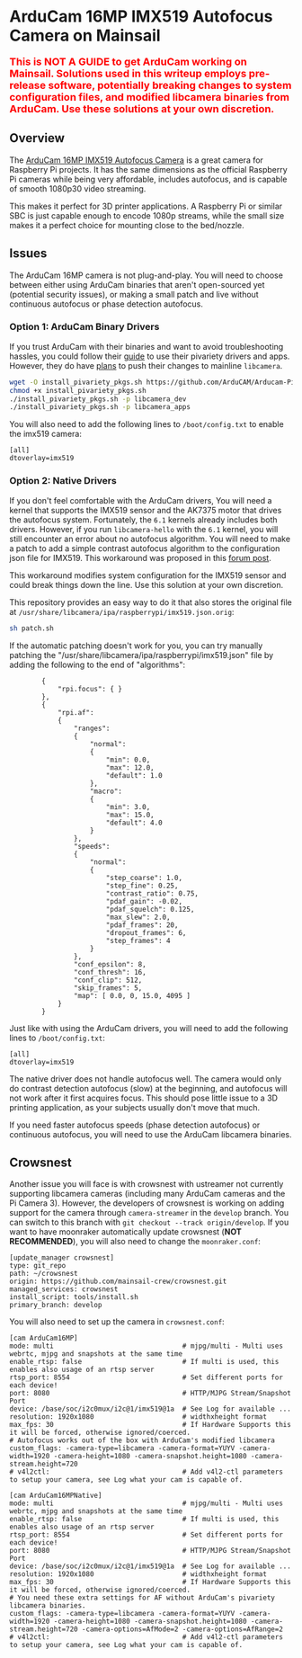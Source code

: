 # ArduCam 16MP IMX519 Autofocus Camera on Mainsail

<b style="color: red; font-size: large;">This is NOT A GUIDE to get ArduCam working on Mainsail. Solutions used in this writeup employs pre-release software, potentially breaking changes to system configuration files, and modified libcamera binaries from ArduCam. Use these solutions at your own discretion. </b>

## Overview

The [ArduCam 16MP IMX519 Autofocus Camera](https://www.arducam.com/16mp-autofocus-camera-for-raspberry-pi/) is a great camera for Raspberry Pi projects. It has the same dimensions as the official Raspberry Pi cameras while being very affordable, includes autofocus, and is capable of smooth 1080p30 video streaming. 

This makes it perfect for 3D printer applications. A Raspberry Pi or similar SBC is just capable enough to encode 1080p streams, while the small size makes it a perfect choice for mounting close to the bed/nozzle. 

## Issues
The ArduCam 16MP camera is not plug-and-play. You will need to choose between either using ArduCam binaries that aren't open-sourced yet (potential security issues), or making a small patch and live without continuous autofocus or phase detection autofocus.

### Option 1: ArduCam Binary Drivers
If you trust ArduCam with their binaries and want to avoid troubleshooting hassles, you could follow their [guide](https://docs.arducam.com/Raspberry-Pi-Camera/Native-camera/Quick-Start-Guide/#imx519-cameras) to use their pivariety drivers and apps. However, they do have [plans](https://forum.arducam.com/t/install-pivariety-pkgs-sh-update-and-faq/3060/43?u=mgrl) to push their changes to mainline `libcamera`. 

```sh
wget -O install_pivariety_pkgs.sh https://github.com/ArduCAM/Arducam-Pivariety-V4L2-Driver/releases/download/install_script/install_pivariety_pkgs.sh
chmod +x install_pivariety_pkgs.sh
./install_pivariety_pkgs.sh -p libcamera_dev
./install_pivariety_pkgs.sh -p libcamera_apps
```

You will also need to add the following lines to `/boot/config.txt` to enable the imx519 camera:
```
[all]
dtoverlay=imx519
```

### Option 2: Native Drivers
If you don't feel comfortable with the ArduCam drivers, You will need a kernel that supports the IMX519 sensor and the AK7375 motor that drives the autofocus system. Fortunately, the `6.1` kernels already includes both drivers. However, if you run `libcamera-hello` with the `6.1` kernel, you will still encounter an error about no autofocus algorithm. You will need to make a patch to add a simple contrast autofocus algorithm to the configuration json file for IMX519. This workaround was proposed in this [forum post](https://forums.raspberrypi.com/viewtopic.php?t=346667).

This workaround modifies system configuration for the IMX519 sensor and could break things down the line. Use this solution at your own discretion. 

This repository provides an easy way to do it that also stores the original file at `/usr/share/libcamera/ipa/raspberrypi/imx519.json.orig`:
```sh
sh patch.sh
```

If the automatic patching doesn't work for you, you can try manually patching the "/usr/share/libcamera/ipa/raspberrypi/imx519.json" file by adding the following to the end of "algorithms":
```
        {
            "rpi.focus": { }
        },
        {
            "rpi.af":
            {
                "ranges":
                {
                    "normal":
                    {
                        "min": 0.0,
                        "max": 12.0,
                        "default": 1.0
                    },
                    "macro":
                    {
                        "min": 3.0,
                        "max": 15.0,
                        "default": 4.0
                    }
                },
                "speeds":
                {
                    "normal":
                    {
                        "step_coarse": 1.0,
                        "step_fine": 0.25,
                        "contrast_ratio": 0.75,
                        "pdaf_gain": -0.02,
                        "pdaf_squelch": 0.125,
                        "max_slew": 2.0,
                        "pdaf_frames": 20,
                        "dropout_frames": 6,
                        "step_frames": 4
                    }
                },
                "conf_epsilon": 8,
                "conf_thresh": 16,
                "conf_clip": 512,
                "skip_frames": 5,
                "map": [ 0.0, 0, 15.0, 4095 ]
            }
        }
```

Just like with using the ArduCam drivers, you will need to add the following lines to `/boot/config.txt`:
```
[all]
dtoverlay=imx519
```

The native driver does not handle autofocus well. The camera would only do contrast detection autofocus (slow) at the beginning, and autofocus will not work after it first acquires focus. This should pose little issue to a 3D printing application, as your subjects usually don't move that much.

If you need faster autofocus speeds (phase detection autofocus) or continuous autofocus, you will need to use the ArduCam libcamera binaries. 

## Crowsnest

Another issue you will face is with crowsnest with ustreamer not currently supporting libcamera cameras (including many ArduCam cameras and the Pi Camera 3). However, the developers of crowsnest is working on adding support for the camera through `camera-streamer` in the `develop` branch. You can switch to this branch with `git checkout --track origin/develop`. If you want to have moonraker automatically update crowsnest (**NOT RECOMMENDED**), you will also need to change the `moonraker.conf`:

```
[update_manager crowsnest]
type: git_repo
path: ~/crowsnest
origin: https://github.com/mainsail-crew/crowsnest.git
managed_services: crowsnest
install_script: tools/install.sh
primary_branch: develop
```

You will also need to set up the camera in `crowsnest.conf`:
```
[cam ArduCam16MP]
mode: multi                                # mjpg/multi - Multi uses webrtc, mjpg and snapshots at the same time
enable_rtsp: false                         # If multi is used, this enables also usage of an rtsp server
rtsp_port: 8554                            # Set different ports for each device!
port: 8080                                 # HTTP/MJPG Stream/Snapshot Port
device: /base/soc/i2c0mux/i2c@1/imx519@1a  # See Log for available ...
resolution: 1920x1080                      # widthxheight format
max_fps: 30                                # If Hardware Supports this it will be forced, otherwise ignored/coerced.
# Autofocus works out of the box with ArduCam's modified libcamera
custom_flags: -camera-type=libcamera -camera-format=YUYV -camera-width=1920 -camera-height=1080 -camera-snapshot.height=1080 -camera-stream.height=720
# v4l2ctl:                                 # Add v4l2-ctl parameters to setup your camera, see Log what your cam is capable of.

[cam ArduCam16MPNative]
mode: multi                                # mjpg/multi - Multi uses webrtc, mjpg and snapshots at the same time
enable_rtsp: false                         # If multi is used, this enables also usage of an rtsp server
rtsp_port: 8554                            # Set different ports for each device!
port: 8080                                 # HTTP/MJPG Stream/Snapshot Port
device: /base/soc/i2c0mux/i2c@1/imx519@1a  # See Log for available ...
resolution: 1920x1080                      # widthxheight format
max_fps: 30                                # If Hardware Supports this it will be forced, otherwise ignored/coerced.
# You need these extra settings for AF without ArduCam's pivariety libcamera binaries.
custom_flags: -camera-type=libcamera -camera-format=YUYV -camera-width=1920 -camera-height=1080 -camera-snapshot.height=1080 -camera-stream.height=720 -camera-options=AfMode=2 -camera-options=AfRange=2
# v4l2ctl:                                 # Add v4l2-ctl parameters to setup your camera, see Log what your cam is capable of.
```